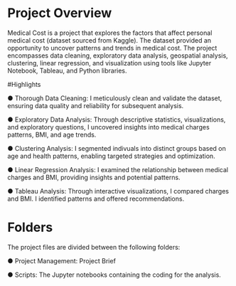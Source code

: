 # Project Overview
Medical Cost is a project that explores the factors that affect personal medical cost (dataset sourced from Kaggle). The dataset provided an opportunity to uncover patterns and trends in medical cost. The project encompasses data cleaning, exploratory data analysis, geospatial analysis, clustering, linear regression, and visualization using tools like Jupyter Notebook, Tableau, and Python libraries.

#Highlights

● Thorough Data Cleaning: I meticulously clean and validate the dataset, ensuring data quality and reliability for subsequent analysis.

● Exploratory Data Analysis: Through descriptive statistics, visualizations, and exploratory questions, I uncovered insights into medical charges patterns, BMI, and age trends.

● Clustering Analysis: I segmented indivuals into distinct groups based on age and health patterns, enabling targeted strategies and optimization.

● Linear Regression Analysis: I examined the relationship between medical charges and BMI, providing insights and potential patterns.

● Tableau Analysis: Through interactive visualizations, I compared charges and BMI. I identified patterns and offered recommendations.

# Folders
The project files are divided between the following folders:

●  Project Management: Project Brief

●  Scripts: The Jupyter notebooks containing the coding for the analysis.
